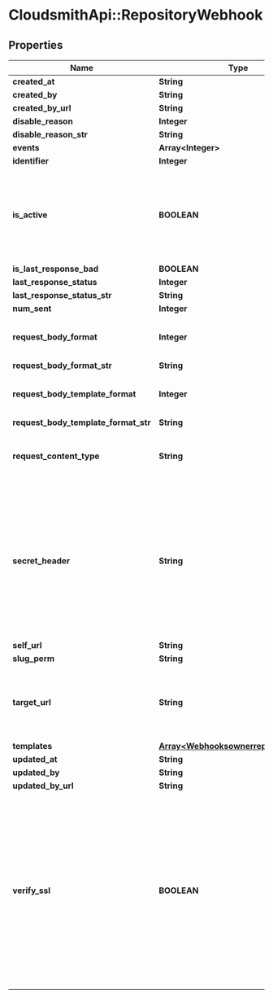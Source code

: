 # CloudsmithApi::RepositoryWebhook

## Properties
Name | Type | Description | Notes
------------ | ------------- | ------------- | -------------
**created_at** | **String** |  | [optional] 
**created_by** | **String** |  | [optional] 
**created_by_url** | **String** |  | [optional] 
**disable_reason** | **Integer** |  | [optional] 
**disable_reason_str** | **String** |  | [optional] 
**events** | **Array&lt;Integer&gt;** |  | 
**identifier** | **Integer** |  | [optional] 
**is_active** | **BOOLEAN** | If enabled, the webhook will trigger on events and send payloads to the configured target URL. | [optional] 
**is_last_response_bad** | **BOOLEAN** |  | [optional] 
**last_response_status** | **Integer** |  | [optional] 
**last_response_status_str** | **String** |  | [optional] 
**num_sent** | **Integer** |  | [optional] 
**request_body_format** | **Integer** | The format of the payloads for webhook requests. | [optional] 
**request_body_format_str** | **String** |  | [optional] 
**request_body_template_format** | **Integer** | The format of the payloads for webhook requests. | [optional] 
**request_body_template_format_str** | **String** |  | [optional] 
**request_content_type** | **String** | The value that will be sent for the &#39;Content Type&#39; header.  | [optional] 
**secret_header** | **String** | The header to send the predefined secret in. This must be unique from existing headers or it won&#39;t be sent. You can use this as a form of authentication on the endpoint side. | [optional] 
**self_url** | **String** |  | [optional] 
**slug_perm** | **String** |  | [optional] 
**target_url** | **String** | The destination URL that webhook payloads will be POST&#39;ed to. | 
**templates** | [**Array&lt;WebhooksownerrepoTemplates&gt;**](WebhooksownerrepoTemplates.md) |  | 
**updated_at** | **String** |  | [optional] 
**updated_by** | **String** |  | [optional] 
**updated_by_url** | **String** |  | [optional] 
**verify_ssl** | **BOOLEAN** | If enabled, SSL certificates is verified when webhooks are sent. It&#39;s recommended to leave this enabled as not verifying the integrity of SSL certificates leaves you susceptible to Man-in-the-Middle (MITM) attacks. | [optional] 


